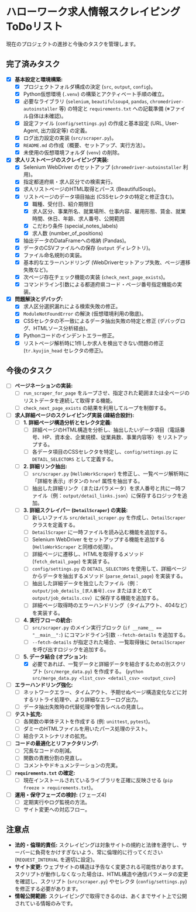 # ハローワーク求人情報スクレイピング ToDoリスト

現在のプロジェクトの進捗と今後のタスクを管理します。

## 完了済みタスク

- [x] **基本設定と環境構築:**
    - [x] プロジェクトフォルダ構成の決定 (`src`, `output`, `config`)。
    - [x] Python仮想環境 (`.venv`) の構築とアクティベート手順の確立。
    - [x] 必要なライブラリ (`selenium`, `beautifulsoup4`, `pandas`, `chromedriver-autoinstaller` 等) の特定と `requirements.txt` への記載準備 (※ファイル自体は未確認)。
    - [x] 設定ファイル (`config/settings.py`) の作成と基本設定 (URL, User-Agent, 出力設定等) の定義。
    - [x] ログ出力設定の実装 (`src/scraper.py`)。
    - [x] `README.md` の作成（概要、セットアップ、実行方法）。
    - [x] 未使用の仮想環境フォルダ (`venv`) の削除。
- [x] **求人リストページのスクレイピング実装:**
    - [x] Selenium WebDriver のセットアップ (`chromedriver-autoinstaller` 利用)。
    - [x] 指定都道府県・求人区分での検索実行。
    - [x] 求人リストページのHTML取得とパース (BeautifulSoup)。
    - [x] リストページのデータ項目抽出 (CSSセレクタの特定と修正含む)。
        - [x] 職種、受付日、紹介期限日
        - [x] 求人区分、事業所名、就業場所、仕事内容、雇用形態、賃金、就業時間、休日、年齢、求人番号、公開範囲
        - [x] こだわり条件 (special_notes_labels)
        - [x] 求人数 (number_of_positions)
    - [x] 抽出データのDataFrameへの格納 (Pandas)。
    - [x] データのCSVファイルへの保存 (`output` ディレクトリ)。
    - [x] ファイル命名規則の実装。
    - [x] 基本的なエラーハンドリング (WebDriverセットアップ失敗、ページ遷移失敗など)。
    - [x] 次ページ存在チェック機能の実装 (`check_next_page_exists`)。
    - [x] コマンドライン引数による都道府県コード・ページ番号指定機能の実装。
- [x] **問題解決とデバッグ:**
    - [x] 求人区分選択漏れによる検索失敗の修正。
    - [x] `ModuleNotFoundError` の解決 (仮想環境利用の徹底)。
    - [x] CSSセレクタの不一致によるデータ抽出失敗の特定と修正 (デバッグログ、HTMLソース分析経由)。
    - [x] Pythonコードのインデントエラー修正。
    - [x] リストページ解析時に1件しか求人を検出できない問題の修正 (`tr.kyujin_head` セレクタの修正)。

## 今後のタスク

- [ ] **ページネーションの実装:**
    - [ ] `run_scraper_for_page` をループさせ、指定された範囲または全ページのリストデータを連続して取得する機能。
    - [ ] `check_next_page_exists` の結果を利用してループを制御する。
- [ ] **求人詳細ページのスクレイピング実装 (疎結合設計):**
    - [ ] **1. 詳細ページ構造分析とセレクタ定義:**
        - [ ] 詳細ページのHTML構造を分析し、抽出したいデータ項目（電話番号、HP、資本金、企業規模、従業員数、事業内容等）をリストアップする。
        - [ ] 各データ項目のCSSセレクタを特定し、`config/settings.py` に `DETAIL_SELECTORS` として定義する。
    - [ ] **2. 詳細リンク抽出:**
        - [ ] `src/scraper.py` (`HelloWorkScraper`) を修正し、一覧ページ解析時に「詳細を表示」ボタンの `href` 属性を抽出する。
        - [ ] 抽出した詳細リンク（またはパラメータ）を求人番号と共に一時ファイル（例：`output/detail_links.json`）に保存するロジックを追加。
    - [ ] **3. 詳細スクレイパー (`DetailScraper`) の実装:**
        - [ ] 新しいファイル `src/detail_scraper.py` を作成し、`DetailScraper` クラスを定義する。
        - [ ] `DetailScraper` に一時ファイルを読み込む機能を追加する。
        - [ ] Selenium WebDriver をセットアップする機能を追加する (`HelloWorkScraper` と同様の処理）。
        - [ ] 詳細ページに遷移し、HTMLを取得するメソッド (`fetch_detail_page`) を実装する。
        - [ ] `config/settings.py` の `DETAIL_SELECTORS` を使用して、詳細ページからデータを抽出するメソッド (`parse_detail_page`) を実装する。
        - [ ] 抽出した詳細データを独立したファイル（例：`output/job_details_[求人番号].csv` またはまとめて `output/job_details.csv`）に保存する機能を追加する。
        - [ ] 詳細ページ取得時のエラーハンドリング（タイムアウト、404など）を実装する。
    - [ ] **4. 実行フローの統合:**
        - [ ] `src/scraper.py` のメイン実行ブロック (`if __name__ == "__main__":`) にコマンドライン引数 `--fetch-details` を追加する。
        - [ ] `--fetch-details` が指定された場合、一覧取得後に `DetailScraper` を呼び出すロジックを追加する。
    - [ ] **5. データ結合 (オプション):**
        - [x] 必要であれば、一覧データと詳細データを結合するための別スクリプト (`src/merge_data.py`) を作成する。 (`python src/merge_data.py <list_csv> <detail_csv> <output_csv>`)
- [ ] **エラーハンドリング強化:**
    - [ ] ネットワークエラー、タイムアウト、予期せぬページ構造変化などに対するリトライ処理や、より詳細なエラーログ出力。
    - [ ] データ抽出失敗時の代替処理や警告レベルの見直し。
- [ ] **テスト拡充:**
    - [ ] 各関数の単体テストを作成する (例: `unittest`, `pytest`)。
    - [ ] ダミーのHTMLファイルを用いたパース処理のテスト。
    - [ ] 結合テストシナリオの拡充。
- [ ] **コードの最適化とリファクタリング:**
    - [ ] 冗長なコードの削減。
    - [ ] 関数の責務分割の見直し。
    - [ ] コメントやドキュメンテーションの充実。
- [ ] **`requirements.txt` の確定:**
    - [ ] 現在インストールされているライブラリを正確に反映させる (`pip freeze > requirements.txt`)。
- [ ] **運用・保守フェーズの検討:** (フェーズ4)
    - [ ] 定期実行やログ監視の方法。
    - [ ] サイト変更への対応フロー。

## 注意点

- **法的・倫理的責任:** スクレイピングは対象サイトの規約と法律を遵守し、サーバーに負荷をかけすぎないよう、常に倫理的に行ってください (`REQUEST_INTERVAL` を適切に設定)。
- **サイト変更:** ウェブサイトの構造は予告なく変更される可能性があります。スクリプトが動作しなくなった場合は、HTML構造や通信パラメータの変更を確認し、スクリプト (`src/scraper.py`) やセレクタ (`config/settings.py`) を修正する必要があります。
- **情報公開範囲:** スクレイピングで取得できるのは、あくまでサイト上で公開されている情報のみです。
